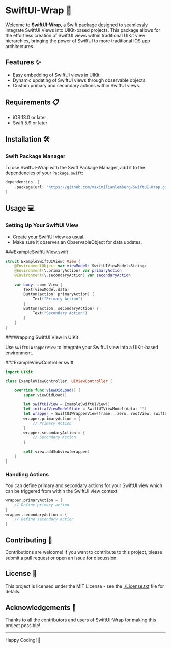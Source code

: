 # SwiftUI-Wrap 🌯

Welcome to **SwiftUI-Wrap**, a Swift package designed to seamlessly integrate SwiftUI Views into UIKit-based projects. This package allows for the effortless creation of SwiftUI views within traditional UIKit view hierarchies, bringing the power of SwiftUI to more traditional iOS app architectures.

## Features ✨
- Easy embedding of SwiftUI views in UIKit.
- Dynamic updating of SwiftUI views through observable objects.
- Custom primary and secondary actions within SwiftUI views.

## Requirements 📋
- iOS 13.0 or later
- Swift 5.9 or later

## Installation 🛠️

### Swift Package Manager
To use SwiftUI-Wrap with the Swift Package Manager, add it to the dependencies of your `Package.swift`:

```swift
dependencies: [
    .package(url: "https://github.com/maximilianlemberg/SwiftUI-Wrap.git", .upToNextMajor(from: "1.0.0"))
]
```

## Usage 💻

### Setting Up Your SwiftUI View

- Create your SwiftUI view as usual.
- Make sure it observes an ObservableObject for data updates.

###ExampleSwiftUIView.swift

```swift
struct ExampleSwiftUIView: View {
    @EnvironmentObject var viewModel: SwiftUIViewModel<String>
    @Environment(\.primaryAction) var primaryAction
    @Environment(\.secondaryAction) var secondaryAction

    var body: some View {
        Text(viewModel.data)
        Button(action: primaryAction) {
            Text("Primary Action")
        }
        Button(action: secondaryAction) {
            Text("Secondary Action")
        }
    }
}

```

###Wrapping SwiftUI View in UIKit

Use `SwiftUIWrapperView` to integrate your SwiftUI view into a UIKit-based environment.

###ExampleViewController.swift

```swift
import UIKit

class ExampleViewController: UIViewController {

    override func viewDidLoad() {
        super.viewDidLoad()

        let swiftUIView = ExampleSwiftUIView()
        let initialViewModelState = SwiftUIViewModel(data: "")
        let wrapper = SwiftUIWrapperView(frame: .zero, rootView: swiftUIView, viewModel: initialViewModelState)
        wrapper.primaryAction = {
            // Primary Action
        }
        wrapper.secondaryAction = {
            // Secondary Action
        }
                
        self.view.addSubview(wrapper)
    }
}

```


### Handling Actions
You can define primary and secondary actions for your SwiftUI view which can be triggered from within the SwiftUI view context.

```swift
wrapper.primaryAction = {
    // Define primary action
}
wrapper.secondaryAction = {
    // Define secondary action
}

```

## Contributing 🤝
Contributions are welcome! If you want to contribute to this project, please submit a pull request or open an issue for discussion.

## License 📄
This project is licensed under the MIT License - see the [./License.txt](LICENSE) file for details.

## Acknowledgements 🙏
Thanks to all the contributors and users of SwiftUI-Wrap for making this project possible!

---

Happy Coding! 🎉

